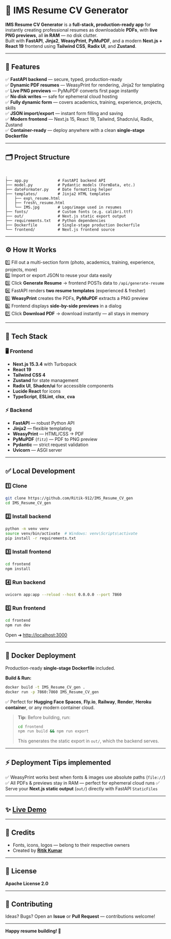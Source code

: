 # 📄 IMS Resume CV Generator

**IMS Resume CV Generator** is a **full-stack, production-ready app** for instantly creating professional resumes as downloadable **PDFs**, with **live PNG previews**, all **in RAM** — no disk clutter.  
Built with **FastAPI**, **Jinja2**, **WeasyPrint**, **PyMuPDF**, and a modern **Next.js + React 19** frontend using **Tailwind CSS**, **Radix UI**, and **Zustand**.

---

## 🚀 Features

✅ **FastAPI backend** — secure, typed, production-ready  
✅ **Dynamic PDF resumes** — WeasyPrint for rendering, Jinja2 for templating  
✅ **Live PNG previews** — PyMuPDF converts first page instantly  
✅ **No disk writes** — safe for ephemeral cloud hosting  
✅ **Fully dynamic form** — covers academics, training, experience, projects, skills  
✅ **JSON import/export** — instant form filling and saving  
✅ **Modern frontend** — Next.js 15, React 19, Tailwind, Shadcn/ui, Radix, Zustand  
✅ **Container-ready** — deploy anywhere with a clean **single-stage Dockerfile**

---

## 🗂️ Project Structure

```

.
├── app.py             # FastAPI backend API
├── model.py           # Pydantic models (FormData, etc.)
├── dateFormater.py    # Date formatting helper
├── templates/         # Jinja2 HTML templates
│   ├── exp\_resume.html
│   ├── fresh\_resume.html
│   └── IMS.jpg        # Logo/image used in resumes
├── fonts/             # Custom fonts (e.g. calibri.ttf)
├── out/               # Next.js static export output
├── requirements.txt   # Python dependencies
├── Dockerfile         # Single-stage production Dockerfile
└── frontend/          # Next.js frontend source

````

---

## ⚙️ How It Works

1️⃣ Fill out a multi-section form (photo, academics, training, experience, projects, more)  
2️⃣ Import or export JSON to reuse your data easily  
3️⃣ Click **Generate Resume** → frontend POSTs data to `/api/generate-resume`  
4️⃣ FastAPI renders **two resume templates** (experienced & fresher)  
5️⃣ **WeasyPrint** creates the PDFs, **PyMuPDF** extracts a PNG preview  
6️⃣ Frontend displays **side-by-side previews** in a dialog  
7️⃣ Click **Download PDF** → download instantly — all stays in memory

---

## 🧩 Tech Stack

### 🖥️ **Frontend**

- **Next.js 15.3.4** with Turbopack
- **React 19**
- **Tailwind CSS 4**
- **Zustand** for state management
- **Radix UI**, **Shadcn/ui** for accessible components
- **Lucide React** for icons
- **TypeScript**, **ESLint**, **clsx**, **cva**

### ⚡ **Backend**

- **FastAPI** — robust Python API
- **Jinja2** — flexible templating
- **WeasyPrint** — HTML/CSS → PDF
- **PyMuPDF** (`fitz`) — PDF to PNG preview
- **Pydantic** — strict request validation
- **Uvicorn** — ASGI server

---

## ✅ Local Development

### 1️⃣ Clone

```bash
git clone https://github.com/Ritik-912/IMS_Resume_CV_gen
cd IMS_Resume_CV_gen
````

### 2️⃣ Install backend

```bash
python -m venv venv
source venv/bin/activate  # Windows: venv\Scripts\activate
pip install -r requirements.txt
```

### 3️⃣ Install frontend

```bash
cd frontend
npm install
```

### 4️⃣ Run backend

```bash
uvicorn app:app --reload --host 0.0.0.0 --port 7860
```

### 5️⃣ Run frontend

```bash
cd frontend
npm run dev
```

Open ➜ [http://localhost:3000](http://localhost:3000)

---

## 🐳 Docker Deployment

Production-ready **single-stage Dockerfile** included.

**Build & Run:**

```bash
docker build -t IMS_Resume_CV_gen .
docker run -p 7860:7860 IMS_Resume_CV_gen
```

✅ Perfect for **Hugging Face Spaces**, **Fly.io**, **Railway**, **Render**, **Heroku container**, or any modern container cloud.

> **Tip:** Before building, run:
>
> ```bash
> cd frontend
> npm run build && npm run export
> ```
>
> This generates the static export in `out/`, which the backend serves.

---

## ⚡ Deployment Tips implemented

✅ WeasyPrint works best when fonts & images use absolute paths (`file://`)
✅ All PDFs & previews stay in RAM — perfect for ephemeral cloud runs
✅ Serve your **Next.js static output** (`out/`) directly with FastAPI `StaticFiles`

---

## ✨ [Live Demo](https://huggingface.co/spaces/ritik22912/IMS_Resume_CV_gen_)

---

## 🙌 Credits

* Fonts, icons, logos — belong to their respective owners
* Created by [**Ritik Kumar**](https://www.linkedin.com/in/ritik-kumar-886a1422b/)

---

## 📜 License

**Apache License 2.0**

---

## 🤝 Contributing

Ideas? Bugs? Open an **Issue** or **Pull Request** — contributions welcome!

---

**Happy resume building! 🚀**
